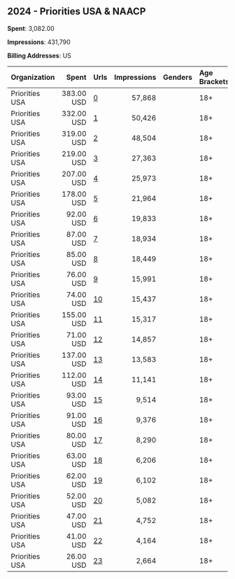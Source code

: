 ## 2024 - Priorities USA & NAACP 
**Spent**: 3,082.00

**Impressions**: 431,790

**Billing Addresses**: US

|Organization|Spent|Urls|Impressions|Genders|Age Brackets|Country Codes|
|:---|---:|:---|---:|:---|:---|:---|
|Priorities USA|383.00 USD|[0](https://www.snap.com/political-ads/asset/8132d5a01f0f8917c0b383ba669545ea49c80bf09a87377874ea4fd6447dd147?mediaType=mp4)|57,868||18+|united states|
|Priorities USA|332.00 USD|[1](https://www.snap.com/political-ads/asset/c074ed678789535d2292ef2e66c5865ec845578a9f1bd2e789cef6c18f3f1c4b?mediaType=mp4)|50,426||18+|united states|
|Priorities USA|319.00 USD|[2](https://www.snap.com/political-ads/asset/f47a725f02125529b6fb4221de073e465a4b6cd0a56f2e1e2e3e8d49cd4bce4a?mediaType=mp4)|48,504||18+|united states|
|Priorities USA|219.00 USD|[3](https://www.snap.com/political-ads/asset/fc97cdb7e95062bbc9502adb1e13eb2481d383c5b637898d6af49ef612b90bbe?mediaType=mp4)|27,363||18+|united states|
|Priorities USA|207.00 USD|[4](https://www.snap.com/political-ads/asset/75d60152377154da4f6a7748ea20bd540ce2d68e6fb819ba95202b3f608cde64?mediaType=mp4)|25,973||18+|united states|
|Priorities USA|178.00 USD|[5](https://www.snap.com/political-ads/asset/8132d5a01f0f8917c0b383ba669545ea49c80bf09a87377874ea4fd6447dd147?mediaType=mp4)|21,964||18+|united states|
|Priorities USA|92.00 USD|[6](https://www.snap.com/political-ads/asset/972928ba7f7a7d511d8b6513dda7df30ecfe8e561097fbe2d74f9884624789e8?mediaType=mp4)|19,833||18+|united states|
|Priorities USA|87.00 USD|[7](https://www.snap.com/political-ads/asset/8132d5a01f0f8917c0b383ba669545ea49c80bf09a87377874ea4fd6447dd147?mediaType=mp4)|18,934||18+|united states|
|Priorities USA|85.00 USD|[8](https://www.snap.com/political-ads/asset/1777b524439738b716bca9a3649d7757ce40039255bec1e69a3d9a4e3f959acd?mediaType=mp4)|18,449||18+|united states|
|Priorities USA|76.00 USD|[9](https://www.snap.com/political-ads/asset/8132d5a01f0f8917c0b383ba669545ea49c80bf09a87377874ea4fd6447dd147?mediaType=mp4)|15,991||18+|united states|
|Priorities USA|74.00 USD|[10](https://www.snap.com/political-ads/asset/c31d17c100b9f43fafaffd455436f865475d32e2a9c8cff9f906e764eed0a20c?mediaType=mp4)|15,437||18+|united states|
|Priorities USA|155.00 USD|[11](https://www.snap.com/political-ads/asset/8132d5a01f0f8917c0b383ba669545ea49c80bf09a87377874ea4fd6447dd147?mediaType=mp4)|15,317||18+|united states|
|Priorities USA|71.00 USD|[12](https://www.snap.com/political-ads/asset/c31d17c100b9f43fafaffd455436f865475d32e2a9c8cff9f906e764eed0a20c?mediaType=mp4)|14,857||18+|united states|
|Priorities USA|137.00 USD|[13](https://www.snap.com/political-ads/asset/dd8bd1e28389e0e816cadea0ef5deb56816cac472a719e413182682e69bcd6cc?mediaType=mp4)|13,583||18+|united states|
|Priorities USA|112.00 USD|[14](https://www.snap.com/political-ads/asset/54cdb7189d054bd96d2249ce8e29a5d4b5834aa079b4615e822e51d2a2f21465?mediaType=mp4)|11,141||18+|united states|
|Priorities USA|93.00 USD|[15](https://www.snap.com/political-ads/asset/8132d5a01f0f8917c0b383ba669545ea49c80bf09a87377874ea4fd6447dd147?mediaType=mp4)|9,514||18+|united states|
|Priorities USA|91.00 USD|[16](https://www.snap.com/political-ads/asset/49168efe82227d2eb1c1dac6f19f82b3f28c772b436f0c2da508cee662aaf42d?mediaType=mp4)|9,376||18+|united states|
|Priorities USA|80.00 USD|[17](https://www.snap.com/political-ads/asset/dd8bd1e28389e0e816cadea0ef5deb56816cac472a719e413182682e69bcd6cc?mediaType=mp4)|8,290||18+|united states|
|Priorities USA|63.00 USD|[18](https://www.snap.com/political-ads/asset/54cdb7189d054bd96d2249ce8e29a5d4b5834aa079b4615e822e51d2a2f21465?mediaType=mp4)|6,206||18+|united states|
|Priorities USA|62.00 USD|[19](https://www.snap.com/political-ads/asset/8132d5a01f0f8917c0b383ba669545ea49c80bf09a87377874ea4fd6447dd147?mediaType=mp4)|6,102||18+|united states|
|Priorities USA|52.00 USD|[20](https://www.snap.com/political-ads/asset/dd8bd1e28389e0e816cadea0ef5deb56816cac472a719e413182682e69bcd6cc?mediaType=mp4)|5,082||18+|united states|
|Priorities USA|47.00 USD|[21](https://www.snap.com/political-ads/asset/8132d5a01f0f8917c0b383ba669545ea49c80bf09a87377874ea4fd6447dd147?mediaType=mp4)|4,752||18+|united states|
|Priorities USA|41.00 USD|[22](https://www.snap.com/political-ads/asset/54cdb7189d054bd96d2249ce8e29a5d4b5834aa079b4615e822e51d2a2f21465?mediaType=mp4)|4,164||18+|united states|
|Priorities USA|26.00 USD|[23](https://www.snap.com/political-ads/asset/dd8bd1e28389e0e816cadea0ef5deb56816cac472a719e413182682e69bcd6cc?mediaType=mp4)|2,664||18+|united states|
